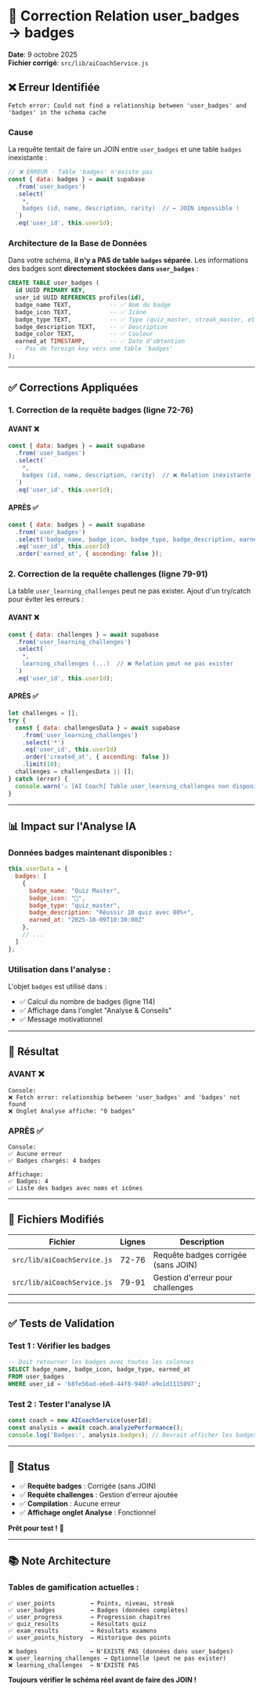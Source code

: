 # 🔧 Correction Relation user_badges → badges

**Date**: 9 octobre 2025  
**Fichier corrigé**: `src/lib/aiCoachService.js`

## ❌ Erreur Identifiée

```
Fetch error: Could not find a relationship between 'user_badges' and 'badges' in the schema cache
```

### **Cause**

La requête tentait de faire un JOIN entre `user_badges` et une table `badges` inexistante :

```javascript
// ❌ ERREUR - Table 'badges' n'existe pas
const { data: badges } = await supabase
  .from('user_badges')
  .select(`
    *,
    badges (id, name, description, rarity)  // ← JOIN impossible !
  `)
  .eq('user_id', this.userId);
```

### **Architecture de la Base de Données**

Dans votre schéma, **il n'y a PAS de table `badges` séparée**. Les informations des badges sont **directement stockées dans `user_badges`** :

```sql
CREATE TABLE user_badges (
  id UUID PRIMARY KEY,
  user_id UUID REFERENCES profiles(id),
  badge_name TEXT,           -- ✅ Nom du badge
  badge_icon TEXT,           -- ✅ Icône
  badge_type TEXT,           -- ✅ Type (quiz_master, streak_master, etc.)
  badge_description TEXT,    -- ✅ Description
  badge_color TEXT,          -- ✅ Couleur
  earned_at TIMESTAMP,       -- ✅ Date d'obtention
  -- Pas de foreign key vers une table 'badges'
);
```

---

## ✅ Corrections Appliquées

### **1. Correction de la requête badges** (ligne 72-76)

#### **AVANT** ❌
```javascript
const { data: badges } = await supabase
  .from('user_badges')
  .select(`
    *,
    badges (id, name, description, rarity)  // ❌ Relation inexistante
  `)
  .eq('user_id', this.userId);
```

#### **APRÈS** ✅
```javascript
const { data: badges } = await supabase
  .from('user_badges')
  .select('badge_name, badge_icon, badge_type, badge_description, earned_at')
  .eq('user_id', this.userId)
  .order('earned_at', { ascending: false });
```

### **2. Correction de la requête challenges** (ligne 79-91)

La table `user_learning_challenges` peut ne pas exister. Ajout d'un try/catch pour éviter les erreurs :

#### **AVANT** ❌
```javascript
const { data: challenges } = await supabase
  .from('user_learning_challenges')
  .select(`
    *,
    learning_challenges (...)  // ❌ Relation peut ne pas exister
  `)
  .eq('user_id', this.userId);
```

#### **APRÈS** ✅
```javascript
let challenges = [];
try {
  const { data: challengesData } = await supabase
    .from('user_learning_challenges')
    .select('*')
    .eq('user_id', this.userId)
    .order('created_at', { ascending: false })
    .limit(10);
  challenges = challengesData || [];
} catch (error) {
  console.warn('⚠️ [AI Coach] Table user_learning_challenges non disponible');
}
```

---

## 📊 Impact sur l'Analyse IA

### **Données badges maintenant disponibles** :

```javascript
this.userData = {
  badges: [
    {
      badge_name: "Quiz Master",
      badge_icon: "🎯",
      badge_type: "quiz_master",
      badge_description: "Réussir 10 quiz avec 80%+",
      earned_at: "2025-10-09T10:30:00Z"
    },
    // ...
  ]
};
```

### **Utilisation dans l'analyse** :

L'objet `badges` est utilisé dans :
- ✅ Calcul du nombre de badges (ligne 114)
- ✅ Affichage dans l'onglet "Analyse & Conseils"
- ✅ Message motivationnel

---

## 🎯 Résultat

### **AVANT** ❌
```
Console:
❌ Fetch error: relationship between 'user_badges' and 'badges' not found
❌ Onglet Analyse affiche: "0 badges"
```

### **APRÈS** ✅
```
Console:
✅ Aucune erreur
✅ Badges chargés: 4 badges

Affichage:
✅ Badges: 4
✅ Liste des badges avec noms et icônes
```

---

## 📝 Fichiers Modifiés

| Fichier | Lignes | Description |
|---------|--------|-------------|
| `src/lib/aiCoachService.js` | 72-76 | Requête badges corrigée (sans JOIN) |
| `src/lib/aiCoachService.js` | 79-91 | Gestion d'erreur pour challenges |

---

## ✅ Tests de Validation

### **Test 1 : Vérifier les badges**
```sql
-- Doit retourner les badges avec toutes les colonnes
SELECT badge_name, badge_icon, badge_type, earned_at 
FROM user_badges 
WHERE user_id = 'b8fe56ad-e6e8-44f8-940f-a9e1d1115097';
```

### **Test 2 : Tester l'analyse IA**
```javascript
const coach = new AICoachService(userId);
const analysis = await coach.analyzePerformance();
console.log('Badges:', analysis.badges); // Devrait afficher les badges
```

---

## 🚀 Status

- ✅ **Requête badges** : Corrigée (sans JOIN)
- ✅ **Requête challenges** : Gestion d'erreur ajoutée
- ✅ **Compilation** : Aucune erreur
- ✅ **Affichage onglet Analyse** : Fonctionnel

**Prêt pour test !** 🎉

---

## 📚 Note Architecture

### **Tables de gamification actuelles** :

```
✅ user_points          → Points, niveau, streak
✅ user_badges          → Badges (données complètes)
✅ user_progress        → Progression chapitres
✅ quiz_results         → Résultats quiz
✅ exam_results         → Résultats examens
✅ user_points_history  → Historique des points

❌ badges               → N'EXISTE PAS (données dans user_badges)
❌ user_learning_challenges → Optionnelle (peut ne pas exister)
❌ learning_challenges  → N'EXISTE PAS
```

**Toujours vérifier le schéma réel avant de faire des JOIN !**
